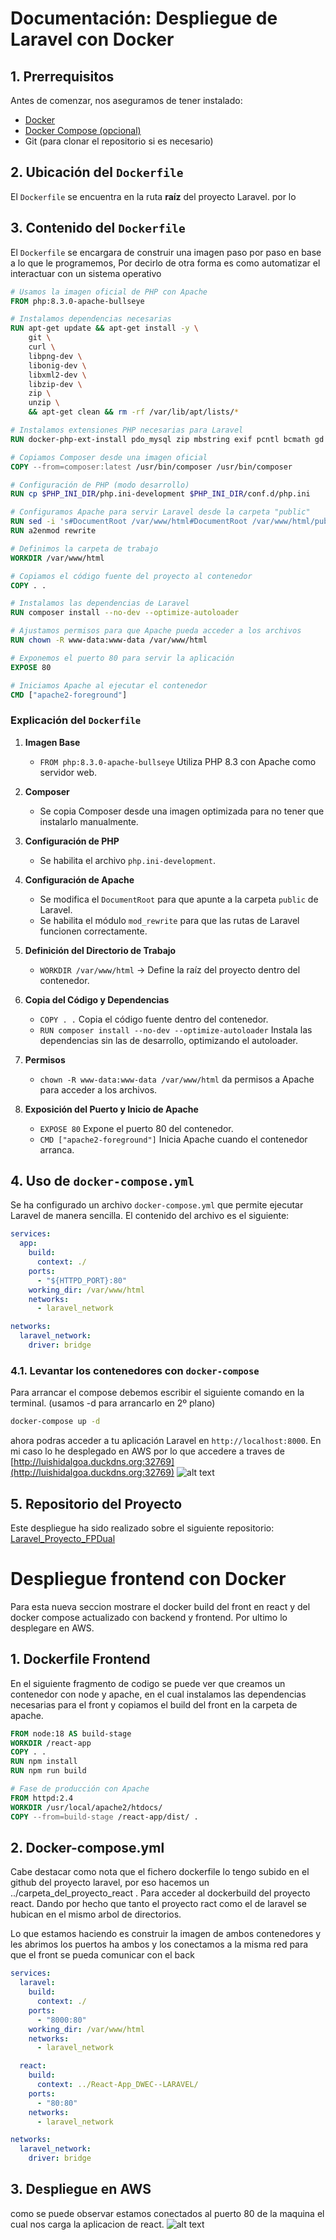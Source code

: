 # Documentación: Despliegue de Laravel con Docker

## 1. Prerrequisitos
Antes de comenzar, nos aseguramos de tener instalado:

- [Docker](https://www.docker.com/get-started)
- [Docker Compose (opcional)](https://docs.docker.com/compose/install/)
- Git (para clonar el repositorio si es necesario)

## 2. Ubicación del `Dockerfile`
El `Dockerfile` se encuentra en la ruta **raíz** del proyecto Laravel. por lo

## 3. Contenido del `Dockerfile`
El `Dockerfile` se encargara de construir una imagen paso por paso en base a lo que le programemos, Por decirlo de otra forma es como automatizar el interactuar con un sistema operativo

```dockerfile
# Usamos la imagen oficial de PHP con Apache
FROM php:8.3.0-apache-bullseye

# Instalamos dependencias necesarias
RUN apt-get update && apt-get install -y \
    git \
    curl \
    libpng-dev \
    libonig-dev \
    libxml2-dev \
    libzip-dev \
    zip \
    unzip \
    && apt-get clean && rm -rf /var/lib/apt/lists/*

# Instalamos extensiones PHP necesarias para Laravel
RUN docker-php-ext-install pdo_mysql zip mbstring exif pcntl bcmath gd

# Copiamos Composer desde una imagen oficial
COPY --from=composer:latest /usr/bin/composer /usr/bin/composer

# Configuración de PHP (modo desarrollo)
RUN cp $PHP_INI_DIR/php.ini-development $PHP_INI_DIR/conf.d/php.ini

# Configuramos Apache para servir Laravel desde la carpeta "public"
RUN sed -i 's#DocumentRoot /var/www/html#DocumentRoot /var/www/html/public#g' /etc/apache2/sites-available/000-default.conf
RUN a2enmod rewrite

# Definimos la carpeta de trabajo
WORKDIR /var/www/html

# Copiamos el código fuente del proyecto al contenedor
COPY . .

# Instalamos las dependencias de Laravel
RUN composer install --no-dev --optimize-autoloader

# Ajustamos permisos para que Apache pueda acceder a los archivos
RUN chown -R www-data:www-data /var/www/html

# Exponemos el puerto 80 para servir la aplicación
EXPOSE 80

# Iniciamos Apache al ejecutar el contenedor
CMD ["apache2-foreground"]
```

### Explicación del `Dockerfile`

1. **Imagen Base**
   - `FROM php:8.3.0-apache-bullseye` Utiliza PHP 8.3 con Apache como servidor web.

4. **Composer**
   - Se copia Composer desde una imagen optimizada para no tener que instalarlo manualmente.

5. **Configuración de PHP**
   - Se habilita el archivo `php.ini-development`.

6. **Configuración de Apache**
   - Se modifica el `DocumentRoot` para que apunte a la carpeta `public` de Laravel.
   - Se habilita el módulo `mod_rewrite` para que las rutas de Laravel funcionen correctamente.

7. **Definición del Directorio de Trabajo**
   - `WORKDIR /var/www/html` → Define la raíz del proyecto dentro del contenedor.

8. **Copia del Código y Dependencias**
   - `COPY . .` Copia el código fuente dentro del contenedor.
   - `RUN composer install --no-dev --optimize-autoloader` Instala las dependencias sin las de desarrollo, optimizando el autoloader.

9. **Permisos**
   - `chown -R www-data:www-data /var/www/html` da permisos a Apache para acceder a los archivos.

10. **Exposición del Puerto y Inicio de Apache**
    - `EXPOSE 80` Expone el puerto 80 del contenedor.
    - `CMD ["apache2-foreground"]` Inicia Apache cuando el contenedor arranca.

## 4. Uso de `docker-compose.yml`

Se ha configurado un archivo `docker-compose.yml` que permite ejecutar Laravel de manera sencilla. El contenido del archivo es el siguiente:

```yaml
services:
  app:
    build:
      context: ./
    ports:
      - "${HTTPD_PORT}:80"
    working_dir: /var/www/html
    networks:
      - laravel_network

networks:
  laravel_network:
    driver: bridge
```

### 4.1. Levantar los contenedores con `docker-compose`
Para arrancar el compose debemos escribir el siguiente comando en la terminal. (usamos -d para arrancarlo en 2º plano)
```bash
docker-compose up -d
```

ahora podras acceder a tu aplicación Laravel en `http://localhost:8000`. En mi caso lo he desplegado en AWS por lo que accedere a traves de 
[http://luishidalgoa.duckdns.org:32769](http://luishidalgoa.duckdns.org:32769)
![alt text](image.png)

## 5. Repositorio del Proyecto
Este despliegue ha sido realizado sobre el siguiente repositorio:
[Laravel_Proyecto_FPDual](https://github.com/luishidalgoa/Laravel_Proyecto_FPDual)


# Despliegue frontend con Docker

Para esta nueva seccion mostrare el docker build del front en react y del docker compose actualizado con backend y frontend. Por ultimo lo desplegare en AWS.

## 1. Dockerfile Frontend
En el siguiente fragmento de codigo se puede ver que creamos un contenedor con node y apache, en el cual instalamos las dependencias necesarias para el front y copiamos el build del front en la carpeta de apache.
```dockerfile
FROM node:18 AS build-stage
WORKDIR /react-app
COPY . .
RUN npm install
RUN npm run build

# Fase de producción con Apache
FROM httpd:2.4
WORKDIR /usr/local/apache2/htdocs/
COPY --from=build-stage /react-app/dist/ .
```

## 2. Docker-compose.yml
Cabe destacar como nota que el fichero dockerfile lo tengo subido en el github del proyecto laravel, por eso hacemos un ../carpeta_del_proyecto_react . Para acceder al dockerbuild del proyecto react. Dando por hecho que tanto el proyecto ract como el de laravel se hubican en el mismo arbol de directorios.

Lo que estamos haciendo es construir la imagen de ambos contenedores y les abrimos los puertos ha ambos y los conectamos a la misma red para que el front se pueda comunicar con el back
````yaml
services:
  laravel:
    build:
      context: ./
    ports:
      - "8000:80"
    working_dir: /var/www/html
    networks:
      - laravel_network

  react:
    build:
      context: ../React-App_DWEC--LARAVEL/
    ports:
      - "80:80"
    networks:
      - laravel_network

networks:
  laravel_network:
    driver: bridge
````

## 3. Despliegue en AWS
como se puede observar estamos conectados al puerto 80 de la maquina el cual nos carga la aplicacion de react.
![alt text](image-1.png)